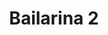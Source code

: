 ---
title: Bailarina 2
date: 
draft: false

# descripcion
description : Dije en plata 925 con detalles en cristales cubic.

materials: Plata 925

color: 

dimensions: Largo total 2.8cm

code: 02-13-0915

type: "Dijes"

categories: []

price: $3.350,00

price_eftvo: $2.850,00

# Images
# first image will be shown in the product page
images:
  # - image: "images/path_to_image"
  # La ubicacion de las imagenes es imagenes/Dijes/Dijes.Microcubic/02-13-0915-bailarina-2
  - image: "./images/dijes/microcubic/02-13-0915-bailarina-2.jpg"
---